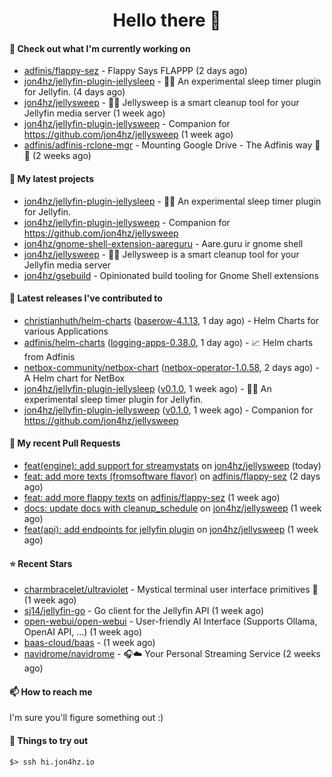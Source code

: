 <h1 align=center>Hello there 👋</h1>

#### 👷 Check out what I'm currently working on

- [adfinis/flappy-sez](https://github.com/adfinis/flappy-sez) - Flappy Says FLAPPP (2 days ago)
- [jon4hz/jellyfin-plugin-jellysleep](https://github.com/jon4hz/jellyfin-plugin-jellysleep) - 🪼💤 An experimental sleep timer plugin for Jellyfin. (4 days ago)
- [jon4hz/jellysweep](https://github.com/jon4hz/jellysweep) - 🧹🪼 Jellysweep is a smart cleanup tool for your Jellyfin media server (1 week ago)
- [jon4hz/jellyfin-plugin-jellysweep](https://github.com/jon4hz/jellyfin-plugin-jellysweep) - Companion for https://github.com/jon4hz/jellysweep (1 week ago)
- [adfinis/adfinis-rclone-mgr](https://github.com/adfinis/adfinis-rclone-mgr) - Mounting Google Drive - The Adfinis way 🧙✨ (2 weeks ago)

#### 🌱 My latest projects

- [jon4hz/jellyfin-plugin-jellysleep](https://github.com/jon4hz/jellyfin-plugin-jellysleep) - 🪼💤 An experimental sleep timer plugin for Jellyfin.
- [jon4hz/jellyfin-plugin-jellysweep](https://github.com/jon4hz/jellyfin-plugin-jellysweep) - Companion for https://github.com/jon4hz/jellysweep
- [jon4hz/gnome-shell-extension-aareguru](https://github.com/jon4hz/gnome-shell-extension-aareguru) - Aare.guru ir gnome shell
- [jon4hz/jellysweep](https://github.com/jon4hz/jellysweep) - 🧹🪼 Jellysweep is a smart cleanup tool for your Jellyfin media server
- [jon4hz/gsebuild](https://github.com/jon4hz/gsebuild) - Opinionated build tooling for Gnome Shell extensions

#### 🔭 Latest releases I've contributed to

- [christianhuth/helm-charts](https://github.com/christianhuth/helm-charts) ([baserow-4.1.13](https://github.com/christianhuth/helm-charts/releases/tag/baserow-4.1.13), 1 day ago) - Helm Charts for various Applications
- [adfinis/helm-charts](https://github.com/adfinis/helm-charts) ([logging-apps-0.38.0](https://github.com/adfinis/helm-charts/releases/tag/logging-apps-0.38.0), 1 day ago) - 📈 Helm charts from Adfinis
- [netbox-community/netbox-chart](https://github.com/netbox-community/netbox-chart) ([netbox-operator-1.0.58](https://github.com/netbox-community/netbox-chart/releases/tag/netbox-operator-1.0.58), 2 days ago) - A Helm chart for NetBox
- [jon4hz/jellyfin-plugin-jellysleep](https://github.com/jon4hz/jellyfin-plugin-jellysleep) ([v0.1.0](https://github.com/jon4hz/jellyfin-plugin-jellysleep/releases/tag/v0.1.0), 1 week ago) - 🪼💤 An experimental sleep timer plugin for Jellyfin.
- [jon4hz/jellyfin-plugin-jellysweep](https://github.com/jon4hz/jellyfin-plugin-jellysweep) ([v0.1.0](https://github.com/jon4hz/jellyfin-plugin-jellysweep/releases/tag/v0.1.0), 1 week ago) - Companion for https://github.com/jon4hz/jellysweep

#### 🔨 My recent Pull Requests

- [feat(engine): add support for streamystats](https://github.com/jon4hz/jellysweep/pull/35) on [jon4hz/jellysweep](https://github.com/jon4hz/jellysweep) (today)
- [feat: add more texts (fromsoftware flavor)](https://github.com/adfinis/flappy-sez/pull/36) on [adfinis/flappy-sez](https://github.com/adfinis/flappy-sez) (2 days ago)
- [feat: add more flappy texts](https://github.com/adfinis/flappy-sez/pull/35) on [adfinis/flappy-sez](https://github.com/adfinis/flappy-sez) (1 week ago)
- [docs: update docs with cleanup_schedule](https://github.com/jon4hz/jellysweep/pull/25) on [jon4hz/jellysweep](https://github.com/jon4hz/jellysweep) (1 week ago)
- [feat(api): add endpoints for jellyfin plugin](https://github.com/jon4hz/jellysweep/pull/24) on [jon4hz/jellysweep](https://github.com/jon4hz/jellysweep) (1 week ago)

#### ⭐ Recent Stars

- [charmbracelet/ultraviolet](https://github.com/charmbracelet/ultraviolet) - Mystical terminal user interface primitives 🌈 (1 week ago)
- [sj14/jellyfin-go](https://github.com/sj14/jellyfin-go) - Go client for the Jellyfin API (1 week ago)
- [open-webui/open-webui](https://github.com/open-webui/open-webui) - User-friendly AI Interface (Supports Ollama, OpenAI API, ...) (1 week ago)
- [baas-cloud/baas](https://github.com/baas-cloud/baas) -  (1 week ago)
- [navidrome/navidrome](https://github.com/navidrome/navidrome) - 🎧☁️ Your Personal Streaming Service (2 weeks ago)

#### 📫 How to reach me
I'm sure you'll figure something out :)

#### 👀 Things to try out
```
$> ssh hi.jon4hz.io
```